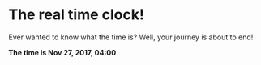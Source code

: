 # The real time clock!

Ever wanted to know what the time is? Well, your journey is about to end!

**The time is Nov 27, 2017, 04:00**